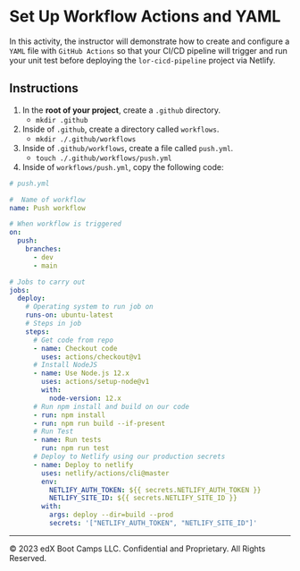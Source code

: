 # Set Up Workflow Actions and YAML

In this activity, the instructor will demonstrate how to create and configure a `YAML` file with `GitHub Actions` so that your CI/CD pipeline will trigger and run your unit test before deploying the `lor-cicd-pipeline` project via Netlify.

## Instructions
1. In the **root of your project**, create a `.github` directory.
   * `mkdir .github`
2. Inside of `.github`, create a directory called `workflows`.
   * `mkdir ./.github/workflows`
3. Inside of `.github/workflows`, create a file called `push.yml`.
   * `touch ./.github/workflows/push.yml`
4. Inside of `workflows/push.yml`, copy the following code:
  
```yml
# push.yml

#  Name of workflow
name: Push workflow

# When workflow is triggered
on:
  push:
    branches:
      - dev
      - main

# Jobs to carry out
jobs:
  deploy:
    # Operating system to run job on
    runs-on: ubuntu-latest
    # Steps in job
    steps:
      # Get code from repo
      - name: Checkout code
        uses: actions/checkout@v1
      # Install NodeJS
      - name: Use Node.js 12.x
        uses: actions/setup-node@v1
        with:
          node-version: 12.x
      # Run npm install and build on our code
      - run: npm install
      - run: npm run build --if-present
      # Run Test
      - name: Run tests
        run: npm run test
      # Deploy to Netlify using our production secrets
      - name: Deploy to netlify
        uses: netlify/actions/cli@master
        env:
          NETLIFY_AUTH_TOKEN: ${{ secrets.NETLIFY_AUTH_TOKEN }}
          NETLIFY_SITE_ID: ${{ secrets.NETLIFY_SITE_ID }}
        with:
          args: deploy --dir=build --prod
          secrets: '["NETLIFY_AUTH_TOKEN", "NETLIFY_SITE_ID"]'
```

---

© 2023 edX Boot Camps LLC. Confidential and Proprietary. All Rights Reserved.
